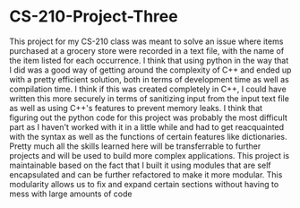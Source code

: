 # CS-210-Project-Three

This project for my CS-210 class was meant to solve an issue where items purchased at a grocery store were recorded in a text file, with the name of the item listed for each occurrence.
I think that using python in the way that I did was a good way of getting around the complexity of C++ and ended up with a pretty efficient solution, both in terms of development time as well as compilation time. 
I think if this was created completely in C++, I could have written this more securely in terms of sanitizing input from the input text file as well as using C++'s features to prevent memory leaks. I think that figuring out the python code for this project was probably the most difficult part as I haven't worked with it in a little while and had to get reacquainted with the syntax as well as the functions of certain features like dictionaries. 
Pretty much all the skills learned here will be transferrable to further projects and will be used to build more complex applications. This project is maintainable based on the fact that I built it using modules that are self encapsulated and can be further refactored to make it more modular. This modularity allows us to fix and expand certain sections without having to mess with large amounts of code 
